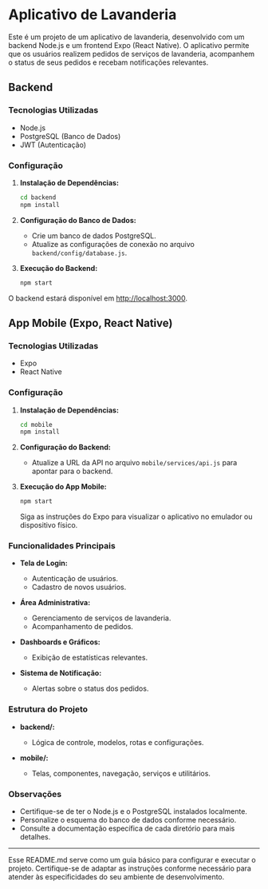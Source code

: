 # Aplicativo de Lavanderia

Este é um projeto de um aplicativo de lavanderia, desenvolvido com um backend Node.js e um frontend Expo (React Native). O aplicativo permite que os usuários realizem pedidos de serviços de lavanderia, acompanhem o status de seus pedidos e recebam notificações relevantes.

## Backend

### Tecnologias Utilizadas
- Node.js
- PostgreSQL (Banco de Dados)
- JWT (Autenticação)

### Configuração

1. **Instalação de Dependências:**
   ```bash
   cd backend
   npm install
   ```

2. **Configuração do Banco de Dados:**
   - Crie um banco de dados PostgreSQL.
   - Atualize as configurações de conexão no arquivo `backend/config/database.js`.

3. **Execução do Backend:**
   ```bash
   npm start
   ```

O backend estará disponível em [http://localhost:3000](http://localhost:3000).

## App Mobile (Expo, React Native)

### Tecnologias Utilizadas
- Expo
- React Native

### Configuração

1. **Instalação de Dependências:**
   ```bash
   cd mobile
   npm install
   ```

2. **Configuração do Backend:**
   - Atualize a URL da API no arquivo `mobile/services/api.js` para apontar para o backend.

3. **Execução do App Mobile:**
   ```bash
   npm start
   ```

   Siga as instruções do Expo para visualizar o aplicativo no emulador ou dispositivo físico.

### Funcionalidades Principais

- **Tela de Login:**
  - Autenticação de usuários.
  - Cadastro de novos usuários.

- **Área Administrativa:**
  - Gerenciamento de serviços de lavanderia.
  - Acompanhamento de pedidos.

- **Dashboards e Gráficos:**
  - Exibição de estatísticas relevantes.

- **Sistema de Notificação:**
  - Alertas sobre o status dos pedidos.

### Estrutura do Projeto

- **backend/:**
  - Lógica de controle, modelos, rotas e configurações.

- **mobile/:**
  - Telas, componentes, navegação, serviços e utilitários.

### Observações

- Certifique-se de ter o Node.js e o PostgreSQL instalados localmente.
- Personalize o esquema do banco de dados conforme necessário.
- Consulte a documentação específica de cada diretório para mais detalhes.

---

Esse README.md serve como um guia básico para configurar e executar o projeto. Certifique-se de adaptar as instruções conforme necessário para atender às especificidades do seu ambiente de desenvolvimento.